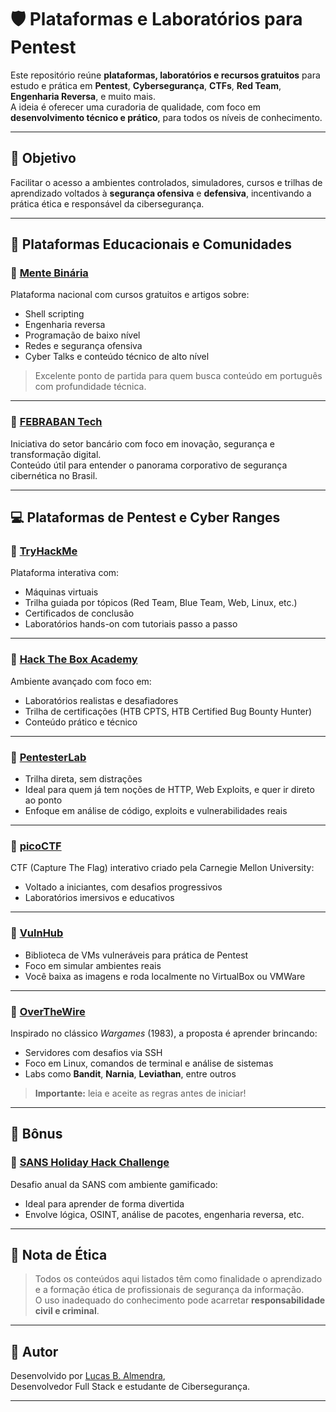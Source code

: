 # 🛡️ Plataformas e Laboratórios para Pentest

Este repositório reúne **plataformas, laboratórios e recursos gratuitos** para estudo e prática em **Pentest**, **Cybersegurança**, **CTFs**, **Red Team**, **Engenharia Reversa**, e muito mais.  
A ideia é oferecer uma curadoria de qualidade, com foco em **desenvolvimento técnico e prático**, para todos os níveis de conhecimento.

---

## 🎯 Objetivo

Facilitar o acesso a ambientes controlados, simuladores, cursos e trilhas de aprendizado voltados à **segurança ofensiva** e **defensiva**, incentivando a prática ética e responsável da cibersegurança.

---

## 🧠 Plataformas Educacionais e Comunidades

### 🔹 [Mente Binária](https://www.mentebinaria.com.br/)
Plataforma nacional com cursos gratuitos e artigos sobre:
- Shell scripting
- Engenharia reversa
- Programação de baixo nível
- Redes e segurança ofensiva
- Cyber Talks e conteúdo técnico de alto nível

> Excelente ponto de partida para quem busca conteúdo em português com profundidade técnica.

---

### 🔹 [FEBRABAN Tech](https://portal.febraban.org.br/noticia/4305/pt-br/)
Iniciativa do setor bancário com foco em inovação, segurança e transformação digital.  
Conteúdo útil para entender o panorama corporativo de segurança cibernética no Brasil.

---

## 💻 Plataformas de Pentest e Cyber Ranges

### 🔸 [TryHackMe](https://tryhackme.com)
Plataforma interativa com:
- Máquinas virtuais
- Trilha guiada por tópicos (Red Team, Blue Team, Web, Linux, etc.)
- Certificados de conclusão
- Laboratórios hands-on com tutoriais passo a passo

---

### 🔸 [Hack The Box Academy](https://academy.hackthebox.com)
Ambiente avançado com foco em:
- Laboratórios realistas e desafiadores
- Trilha de certificações (HTB CPTS, HTB Certified Bug Bounty Hunter)
- Conteúdo prático e técnico

---

### 🔸 [PentesterLab](https://pentesterlab.com)
- Trilha direta, sem distrações
- Ideal para quem já tem noções de HTTP, Web Exploits, e quer ir direto ao ponto
- Enfoque em análise de código, exploits e vulnerabilidades reais

---

### 🔸 [picoCTF](https://picoctf.org/)
CTF (Capture The Flag) interativo criado pela Carnegie Mellon University:
- Voltado a iniciantes, com desafios progressivos
- Laboratórios imersivos e educativos

---

### 🔸 [VulnHub](https://www.vulnhub.com/)
- Biblioteca de VMs vulneráveis para prática de Pentest
- Foco em simular ambientes reais
- Você baixa as imagens e roda localmente no VirtualBox ou VMWare

---

### 🔸 [OverTheWire](https://overthewire.org/)
Inspirado no clássico *Wargames* (1983), a proposta é aprender brincando:
- Servidores com desafios via SSH
- Foco em Linux, comandos de terminal e análise de sistemas
- Labs como **Bandit**, **Narnia**, **Leviathan**, entre outros

> **Importante:** leia e aceite as regras antes de iniciar!

---

## 🎄 Bônus

### 🎁 [SANS Holiday Hack Challenge](https://www.sans.org/cyber-ranges/holiday-hack-challenge/)
Desafio anual da SANS com ambiente gamificado:
- Ideal para aprender de forma divertida
- Envolve lógica, OSINT, análise de pacotes, engenharia reversa, etc.

---

## 📌 Nota de Ética

> Todos os conteúdos aqui listados têm como finalidade o aprendizado e a formação ética de profissionais de segurança da informação.  
> O uso inadequado do conhecimento pode acarretar **responsabilidade civil e criminal**.

---

## 🧾 Autor

Desenvolvido por [Lucas B. Almendra](https://github.com/belluccaz),  
Desenvolvedor Full Stack e estudante de Cibersegurança.

---


